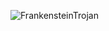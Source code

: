 ![FrankensteinTrojan](https://github.com/user-attachments/assets/d0d617bc-1719-4280-84a4-11009c5db665)
